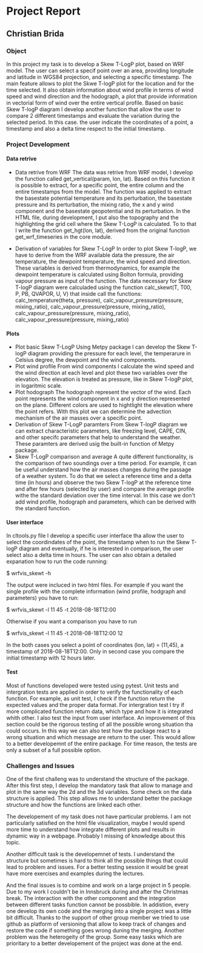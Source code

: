 # Project Report
## Christian Brida

### Object
In this project my task is to develop a Skew T-LogP plot, based on WRF model.
The user can select a specif point over an area, providing longitude and latitude in WGS84 projection, and selecting a specific timestamp. The main feature allows to plot the Skwe T-logP plot for the location and for the time selected. It also obtain information about wind profile in terms of wind speed and wind direction and the hodograph, a plot that provide information in vectorial form of wind over the entire vertical profile.
Based on basic Skew T-logP diagram I develop another function that allow the user to compare 2 different timestamps and evaluate the variation during the selected period. In this case. the user indicate the coordinates of a point, a timestamp and also a delta time respect to the initial timestamp. 

### Project Development
#### Data retrive
- Data retrive from WRF
  The data was retrive from WRF model, I develop the function called get_vertical(param, lon, lat). Based on this function it is possible to extract, for a specific point, the entire column and the entire timestamps from the model. The function was applied to extract the basestate potential temperature and its perturbation, the basestate pressure and its perturbation, the mixing ratio, the x and y wind component and the basestate geopotential and its perturbation.
  In the HTML file, during development, I put also the topography and the highlighting the grid cell where the Skew T-LogP is calculated. To to that I write the function get_hgt(lon, lat), derived from the original function get_wrf_timeseries in the core module.
   
- Derivation of variables for Skew T-LogP
  In order to plot Skew T-logP, we have to derive from the WRF available data the pressure, the air temperature, the dewpoint temperature, the wind speed and direction. These variables is derived from thermodynamics, for example the dewpoint temperature is calculated using Bolton formula, providing vapour pressure as input of the function.
  The data necessary for Skew T-logP diagram were calculaded using the function calc_skewt(T, T00, P, PB, QVAPOR, U, V) that inside call the functions: calc_temperature(theta, pressure), calc_vapour_pressure(pressure, mixing_ratio), calc_vapour_pressure(pressure, mixing_ratio), calc_vapour_pressure(pressure, mixing_ratio), calc_vapour_pressure(pressure, mixing_ratio)

#### Plots
- Plot basic Skew T-LogP
  Using Metpy package I can develop the Skew T-logP diagram providing the pressure for each level, the temperarure in Celsius degree, the dewpoint and the wind components.
- Plot wind profile
  From wind components I calculate the wind speed and the wind direction at each level and plot these two variables over the elevation. The elevation is treated as pressure, like in Skew T-logP plot, in logaritmic scale. 
- Plot hodograph
  The hodograph represent the vector of the wind. Each point represents the wind component in x and y direction represented on the plane. Different colors are used to hightlight the elevation where the point refers. With this plot we can determine the advection mechanism of the air masses over a specific point. 
- Derivation of Skew T-LogP paramters
  From Skew T-logP diagram we can extract characteristic parameters, like freezing level, CAPE, CIN, and other specifc parameters that help to understand the weather. These paramters are derived usig the built-in function of Metpy package.
- Skew T-LogP comparison and average
  A quite different functionality, is the comparison of two soundings over a time period. For example, it can be useful understand how the air masses changes during the passage of a weather system. To do that we select a reference time and a delta time (in hours) and observe the two Skew T-logP at the reference time and after few hours (selected by user) and compare the average profile withe the standard deviation over the time interval. In this case we don't add wind profile, hodograph and parameters, which can be derived with the standard function.
  
#### User interface
In cltools.py file I develop a specific user interface tha allow the user to select the coordindates of the point, the timestamp when to run the Skew T-logP diagram and eventually, if he is interested in comparison, the user select also a delta time in hours. The user can also obtain a detailed expanation how to run the code running:

   $  wrfvis_skewt -h
 

The output were incluced in two html files. 
For example if you want the single profile with the complete information (wind profile, hodgraph and parameters) you have to run:

  $ wrfvis_skewt -l 11 45 -t 2018-08-18T12:00


Otherwise if you want a comparison you have to run

  $ wrfvis_skewt -l 11 45 -t 2018-08-18T12:00 12


In the both cases you select a point of coordinates (lon, lat) = (11,45), a timestamp of 2018-08-18T12:00. Only in second case you compare the initial timestamp with 12 hours later.

#### Test
Most of functions developed were tested using pytest. Unit tests and intergration tests are applied in order to verify the functionality of each function. 
For example, as unit test, I check if the function return the expected values and the proper data format. 
For intergration test I try if more complicated function return data, which type and how it is integrated whith other.
I also test the input from user interface. 
An improvement of this section could be the rigorous testing of all the possible wrong situation tha could occurs. In this way we can also test how the package react to a wrong situation and which message are return to the user. This would allow to a better developemnt of the entire package. For time reason, the tests are only a subset of a full possible option. 

### Challenges and Issues
One of the first challeng was to understand the structure of the package. After this first step, I develop the mandatory task that allow to manage and plot in the same way the 2d and the 3d variables. Some check on the data structure is applied. This step allows me to understand better the package structure and how the functions are linked each other.

The developement of my task does not have particular problems. I am not particularly satisfied on the html file visualization, maybe I would spend more time to understand how integrate different plots and results in dynamic way in a webpage. Probably I missing of knowledge about this topic. 

Another difficult task is the developemnet of tests. I understand the structure but sometimes is hard to think all the possible things that could lead to problem and issues. For a better testing session it would be great have more exercises and examples during the lectures.

And the final issues is to combine and work on a large project in 5 people. Due to my work I couldn't be in Innsbruck during and after the Christmas break. The interaction with the other component and the integration between different tasks function cannot be possbible. In addistion, every one develop its own code and the merging into a single project was a little bit difficult. Thanks to the support of other group member we tried to use github as platform of versioning that allow to keep track of changes and restore the code if something goes wrong duning the merging. Another problem was the heterogeity of the group. Some easy tasks which are prioritary to a better developement of the project was done at the end.


   


